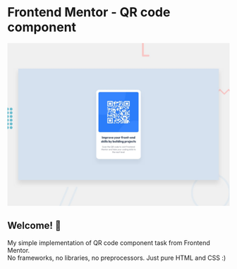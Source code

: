 # Frontend Mentor - QR code component

![Design preview for the QR code component coding challenge](./design/desktop-preview.jpg)

## Welcome! 👋

My simple implementation of QR code component task from Frontend Mentor.\
No frameworks, no libraries, no preprocessors. Just pure HTML and CSS :)
